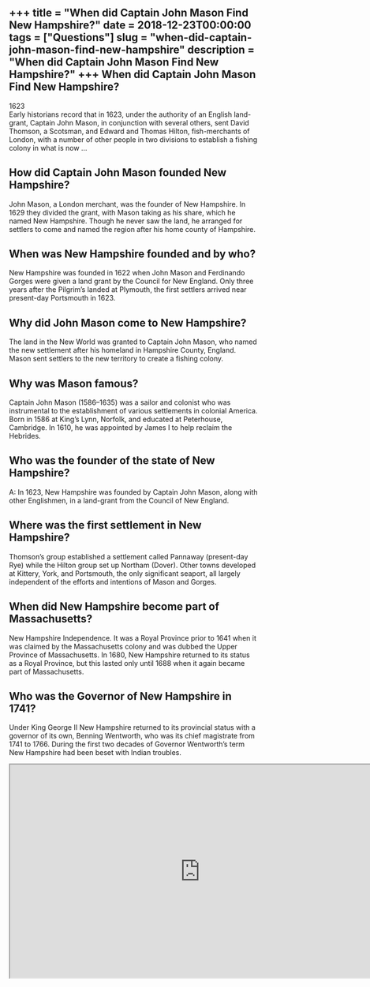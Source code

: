 +++
title = "When did Captain John Mason Find New Hampshire?"
date = 2018-12-23T00:00:00
tags = ["Questions"]
slug = "when-did-captain-john-mason-find-new-hampshire"
description = "When did Captain John Mason Find New Hampshire?"
+++
When did Captain John Mason Find New Hampshire?
-----------------------------------------------

1623  
Early historians record that in 1623, under the authority of an English land-grant, Captain John Mason, in conjunction with several others, sent David Thomson, a Scotsman, and Edward and Thomas Hilton, fish-merchants of London, with a number of other people in two divisions to establish a fishing colony in what is now …

How did Captain John Mason founded New Hampshire?
-------------------------------------------------

John Mason, a London merchant, was the founder of New Hampshire. In 1629 they divided the grant, with Mason taking as his share, which he named New Hampshire. Though he never saw the land, he arranged for settlers to come and named the region after his home county of Hampshire.

When was New Hampshire founded and by who?
------------------------------------------

New Hampshire was founded in 1622 when John Mason and Ferdinando Gorges were given a land grant by the Council for New England. Only three years after the Pilgrim’s landed at Plymouth, the first settlers arrived near present-day Portsmouth in 1623.

Why did John Mason come to New Hampshire?
-----------------------------------------

The land in the New World was granted to Captain John Mason, who named the new settlement after his homeland in Hampshire County, England. Mason sent settlers to the new territory to create a fishing colony.

Why was Mason famous?
---------------------

Captain John Mason (1586–1635) was a sailor and colonist who was instrumental to the establishment of various settlements in colonial America. Born in 1586 at King’s Lynn, Norfolk, and educated at Peterhouse, Cambridge. In 1610, he was appointed by James I to help reclaim the Hebrides.

Who was the founder of the state of New Hampshire?
--------------------------------------------------

A: In 1623, New Hampshire was founded by Captain John Mason, along with other Englishmen, in a land-grant from the Council of New England.

Where was the first settlement in New Hampshire?
------------------------------------------------

Thomson’s group established a settlement called Pannaway (present-day Rye) while the Hilton group set up Northam (Dover). Other towns developed at Kittery, York, and Portsmouth, the only significant seaport, all largely independent of the efforts and intentions of Mason and Gorges.

When did New Hampshire become part of Massachusetts?
----------------------------------------------------

New Hampshire Independence. It was a Royal Province prior to 1641 when it was claimed by the Massachusetts colony and was dubbed the Upper Province of Massachusetts. In 1680, New Hampshire returned to its status as a Royal Province, but this lasted only until 1688 when it again became part of Massachusetts.

Who was the Governor of New Hampshire in 1741?
----------------------------------------------

Under King George II New Hampshire returned to its provincial status with a governor of its own, Benning Wentworth, who was its chief magistrate from 1741 to 1766. During the first two decades of Governor Wentworth’s term New Hampshire had been beset with Indian troubles.

<iframe allow="accelerometer; autoplay; clipboard-write; encrypted-media; gyroscope; picture-in-picture" allowfullscreen="" class="__youtube_prefs__  epyt-is-override  no-lazyload" data-no-lazy="1" data-origheight="433" data-origwidth="770" data-skipgform_ajax_framebjll="" height="433" id="_ytid_96488" loading="lazy" src="https://www.youtube.com/embed/XQxKSwzPS4E?enablejsapi=1&autoplay=0&cc_load_policy=0&cc_lang_pref=&iv_load_policy=1&loop=0&modestbranding=0&rel=1&fs=1&playsinline=0&autohide=2&theme=dark&color=red&controls=1&" title="YouTube player" width="770"></iframe>